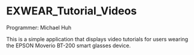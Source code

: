 EXWEAR_Tutorial_Videos
======================

Programmer: Michael Huh

This is a simple application that displays video tutorials for users wearing the EPSON Moverio BT-200 smart glasses device.

